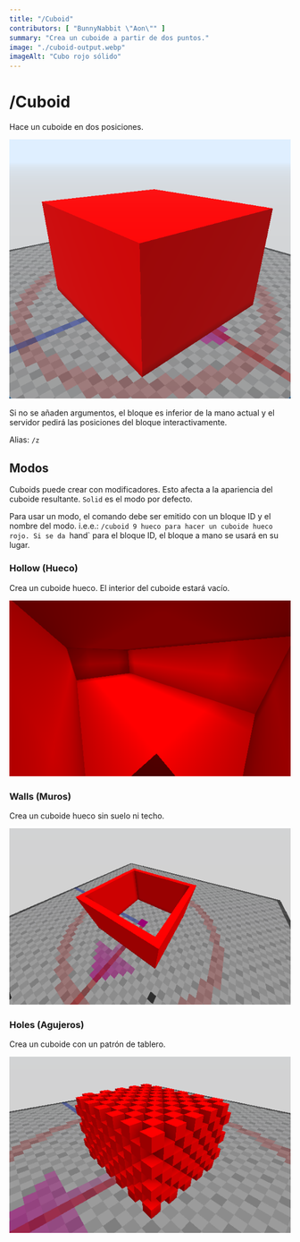 ```yaml
---
title: "/Cuboid"
contributors: [ "BunnyNabbit \"Aon\"" ]
summary: "Crea un cuboide a partir de dos puntos."
image: "./cuboid-output.webp"
imageAlt: "Cubo rojo sólido"
---
```


# /Cuboid

Hace un cuboide en dos posiciones.

![Cubo sólido rojo](./cuboid-output.webp)

Si no se añaden argumentos, el bloque es inferior de la mano actual y el servidor pedirá las posiciones del bloque interactivamente.

Alias: `/z`

## Modos

Cuboids puede crear con modificadores. Esto afecta a la apariencia del cuboide resultante. `Solid` es el modo por defecto.

Para usar un modo, el comando debe ser emitido con un bloque ID y el nombre del modo. i.e.e.: `/cuboid 9 hueco para hacer un cuboide hueco rojo. Si se da `hand\` para el bloque ID, el bloque a mano se usará en su lugar.

### Hollow (Hueco)

Crea un cuboide hueco. El interior del cuboide estará vacío.

![Cubo hueco rojo](./cuboid-hollow.webp)

### Walls (Muros)

Crea un cuboide hueco sin suelo ni techo.

![Murallas rojas](./cuboid-walls.webp)

### Holes (Agujeros)

Crea un cuboide con un patrón de tablero.

![Cuboide rojo con agujeros que resinjan una placa de ajedrez](./cuboid-holes.webp)
